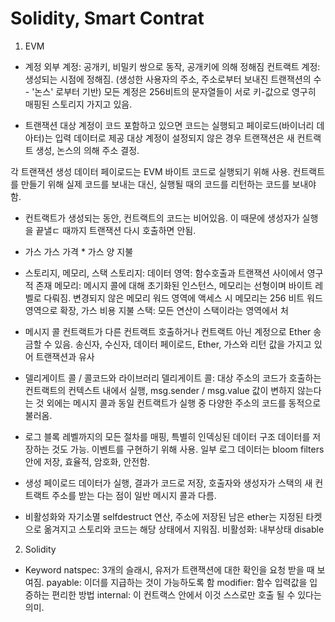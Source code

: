 # Solidity, Smart Contrat

1. EVM
- 계정
외부 계정: 공개키, 비밀키 쌍으로 동작, 공개키에 의해 정해짐
컨트랙트 계정: 생성되는 시점에 정해짐. (생성한 사용자의 주소, 주소로부터 보내진 트랜잭션의 수 - '논스' 로부터 기반)
모든 계정은 256비트의 문자열들이 서로 키-값으로 영구히 매핑된 스토리지 가지고 있음.

- 트랜잭션
대상 계정이 코드 포함하고 있으면 코드는 실행되고 페이로드(바이너리 데아터)는 입력 데이터로 제공 
대상 계정이 설정되지 않은 경우 트랜잭션은 새 컨트랙트 생성, 논스의 의해 주소 결정.

각 트랜잭션 생성 데이터 페이로드는 EVM 바이트 코드로 실행되기 위해 사용.
컨트랙트를 만들기 위해 실제 코드를 보내는 대신, 실행될 때의 코드를 리턴하는 코드를 보내야 함.
* 컨트랙트가 생성되는 동안, 컨트랙트의 코드는 비어있음. 이 때문에 생성자가 실행을 끝낼ㄷ 때까지 트랜잭션 다시 호출하면 안됨.

- 가스
가스 가격 * 가스 양 지불

- 스토리지, 메모리, 스택
스토리지: 데이터 영역: 함수호출과 트랜잭션 사이에서 영구적 존재
메모리: 메시지 콜에 대해 초기화된 인스턴스, 메모리는 선형이며 바이트 레벨로 다뤄짐. 변경되지 않은 메모리 워드 영역에 액세스 시 
메모리는 256 비트 워드 영역으로 확장, 가스 비용 지불
스택: 모든 연산이 스택이라는 영역에서 처

- 메시지 콜
컨트랙트가 다른 컨트랙트 호출하거나 컨트랙트 아닌 계정으로 Ether 송금할 수 있음.
송신자, 수신자, 데이터 페이로드, Ether, 가스와 리턴 값을 가지고 있어 트랜잭션과 유사

- 델리게이트 콜 / 콜코드와 라이브러리
델리게이트 콜: 대상 주소의 코드가 호출하는 컨트랙트의 컨텍스트 내에서 실행, msg.sender / msg.value 값이 변하지 않는다는 것 외에는 메시지 콜과 동일
컨트랙트가 실행 중 다양한 주소의 코드를 동적으로 불러옴.

- 로그
블록 레벨까지의 모든 절차를 매핑, 특별히 인덱싱된 데이터 구조 데이터를 저장하는 것도 가능.
이벤트를 구현하기 위해 사용.
일부 로그 데이터는 bloom filters 안에 저장, 효율적, 암호화, 안전함.

- 생성
페이로드 데이터가 실행, 결과가 코드로 저장, 호출자와 생성자가 스택의 새 컨트랙트 주소를 받는 다는 점이 일반 메시지 콜과 다름.

- 비활성화와 자기소멸
selfdestruct 연산, 주소에 저장된 남은 ether는 지정된 타켓으로 옮겨지고 스토리와 코드는 해당 상태에서 지워짐.
비활성화: 내부상태 disable

2. Solidity
- Keyword
natspec: 3개의 슬래시, 유저가 트랜잭션에 대한 확인을 요청 받을 때 보여짐.
payable: 이더를 지급하는 것이 가능하도록 함
modifier: 함수 입력값을 입증하는 편리한 방법
internal: 이 컨트랙스 안에서 이것 스스로만 호출 될 수 있다는 의미.
